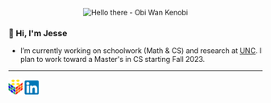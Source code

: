 <p align="center">
  <img src="https://media.giphy.com/media/xTiIzJSKB4l7xTouE8/giphy.gif" alt="Hello there - Obi Wan Kenobi">
 </p>
  
### 👋 Hi, I'm Jesse

- I’m currently working on schoolwork (Math & CS) and research at [UNC](https://unc.edu). I plan to work toward a Master's in CS starting Fall 2023.
<!-- - 🌱 I’m learning about files and databases (COMP421), operating systems ([COMP530](https://www.cs.unc.edu/~porter/courses/comp530/f22/)), digital logic and computer design ([COMP541](https://comp541.web.unc.edu)), and elementary number theory (MATH533). -->


---

<a href="https://jessewei.dev"><img width=28px src="img/jesseweidev-logo.jpg"></a> <a href="https://www.linkedin.com/in/jessew13/"><img width=28px src="img/linkedin-logo.jpg"></a>
